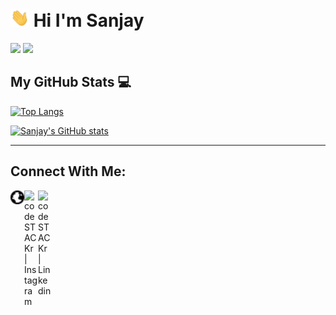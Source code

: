 # [<img src="https://raw.githubusercontent.com/ABSphreak/ABSphreak/master/gifs/Hi.gif" width="30px">][website] Hi I'm Sanjay


[<img height="30" src="https://img.shields.io/badge/Website-blue?style=for-the-badge&logo=GoogleChrome&logoColor=white" />][website]
[<img height="30" src = "https://img.shields.io/badge/LinkedIn-E4405F?style=for-the-badge&logo=linkedin&logoColor=white">][linkedin]
<!-- [<img height="30" src = "https://img.shields.io/badge/Instagram-blue?style=for-the-badge&logo=instagram&logoColor=white">][instagram]  -->


## My GitHub Stats 💻

[![Top Langs](https://github-readme-stats.vercel.app/api/top-langs/?username=sanjaybora04&hide=java,html,css&theme=dracula)](https://github.com/anuraghazra/github-readme-stats)

[![Sanjay's GitHub stats](https://github-readme-stats.vercel.app/api?username=sanjaybora04&theme=dracula)](https://github.com/anuraghazra/github-readme-stats)


[website]: https://www.sanjaybora.ml/
[instagram]: https://www.instagram.com/sanjaybora04
[linkedin]: http://www.linkedin.com/in/sanjay-bora-11710822b

---

## Connect With Me:
[<img align="left" alt="codeSTACKr.com" width="22px" src="https://raw.githubusercontent.com/iconic/open-iconic/master/svg/globe.svg" />][website]
[<img align="left" alt="codeSTACKr | Instagram" width="22px" src="https://cdn.jsdelivr.net/npm/simple-icons@v3/icons/instagram.svg" />][instagram]
[<img align="left" alt="codeSTACKr | Linkedin" width="22px" src="https://cdn.jsdelivr.net/npm/simple-icons@v3/icons/linkedin.svg" />][linkedin]
